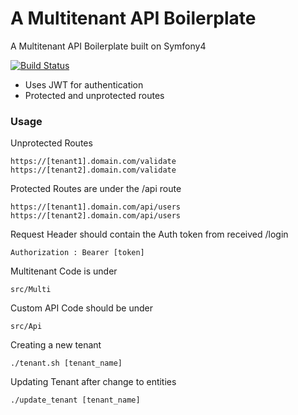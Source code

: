 A Multitenant API Boilerplate 
========
A Multitenant API Boilerplate built on Symfony4

[![Build Status](https://travis-ci.org/wnoveno/multitenant-api.svg?branch=master)](https://travis-ci.org/wnoveno/multitenant-api)

* Uses JWT for authentication
* Protected and unprotected routes

### Usage

Unprotected Routes

`https://[tenant1].domain.com/validate`
`https://[tenant2].domain.com/validate`

Protected Routes are under the /api route

`https://[tenant1].domain.com/api/users`
`https://[tenant2].domain.com/api/users`

 Request Header should contain the Auth token from received /login
 
 `Authorization : Bearer [token]`

Multitenant Code is under

`src/Multi`

Custom API Code should be under

`src/Api`

Creating a new tenant

`./tenant.sh [tenant_name]`

Updating Tenant after change to entities

`./update_tenant [tenant_name]` 



